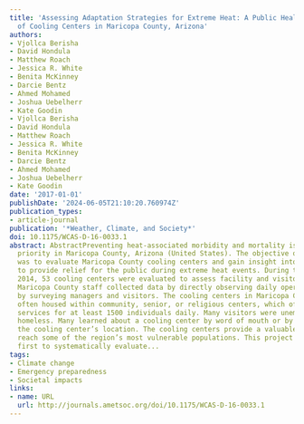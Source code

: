 ```yaml
---
title: 'Assessing Adaptation Strategies for Extreme Heat: A Public Health Evaluation
  of Cooling Centers in Maricopa County, Arizona'
authors:
- Vjollca Berisha
- David Hondula
- Matthew Roach
- Jessica R. White
- Benita McKinney
- Darcie Bentz
- Ahmed Mohamed
- Joshua Uebelherr
- Kate Goodin
- Vjollca Berisha
- David Hondula
- Matthew Roach
- Jessica R. White
- Benita McKinney
- Darcie Bentz
- Ahmed Mohamed
- Joshua Uebelherr
- Kate Goodin
date: '2017-01-01'
publishDate: '2024-06-05T21:10:20.760974Z'
publication_types:
- article-journal
publication: '*Weather, Climate, and Society*'
doi: 10.1175/WCAS-D-16-0033.1
abstract: AbstractPreventing heat-associated morbidity and mortality is a public health
  priority in Maricopa County, Arizona (United States). The objective of this project
  was to evaluate Maricopa County cooling centers and gain insight into their capacity
  to provide relief for the public during extreme heat events. During the summer of
  2014, 53 cooling centers were evaluated to assess facility and visitor characteristics.
  Maricopa County staff collected data by directly observing daily operations and
  by surveying managers and visitors. The cooling centers in Maricopa County were
  often housed within community, senior, or religious centers, which offered various
  services for at least 1500 individuals daily. Many visitors were unemployed and/or
  homeless. Many learned about a cooling center by word of mouth or by having seen
  the cooling center’s location. The cooling centers provide a valuable service and
  reach some of the region’s most vulnerable populations. This project is among the
  first to systematically evaluate...
tags:
- Climate change
- Emergency preparedness
- Societal impacts
links:
- name: URL
  url: http://journals.ametsoc.org/doi/10.1175/WCAS-D-16-0033.1
---
```

